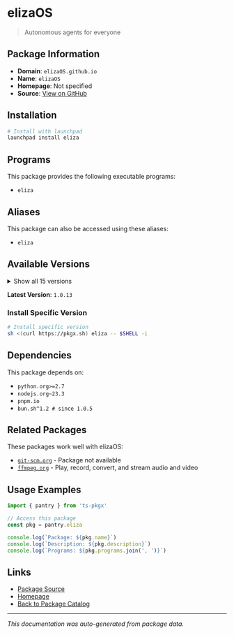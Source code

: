 # elizaOS

> Autonomous agents for everyone

## Package Information

- **Domain**: `elizaOS.github.io`
- **Name**: `elizaOS`
- **Homepage**: Not specified
- **Source**: [View on GitHub](https://github.com/pkgxdev/pantry/tree/main/projects/elizaOS.github.io/package.yml)

## Installation

```bash
# Install with launchpad
launchpad install eliza
```

## Programs

This package provides the following executable programs:

- `eliza`

## Aliases

This package can also be accessed using these aliases:

- `eliza`

## Available Versions

<details>
<summary>Show all 15 versions</summary>

- `1.0.13`, `1.0.12`, `1.0.11`, `1.0.10`, `1.0.9`
- `1.0.8`, `1.0.7`, `1.0.6`, `1.0.5`, `0.25.19`
- `0.25.9`, `0.25.8`, `0.1.9`, `0.1.8.1`, `0.1.7`

</details>

**Latest Version**: `1.0.13`

### Install Specific Version

```bash
# Install specific version
sh <(curl https://pkgx.sh) eliza -- $SHELL -i
```

## Dependencies

This package depends on:

- `python.org>=2.7`
- `nodejs.org~23.3`
- `pnpm.io`
- `bun.sh^1.2 # since 1.0.5`

## Related Packages

These packages work well with elizaOS:

- [`git-scm.org`](../git-scm.org/index.md) - Package not available
- [`ffmpeg.org`](../ffmpeg.org/index.md) - Play, record, convert, and stream audio and video

## Usage Examples

```typescript
import { pantry } from 'ts-pkgx'

// Access this package
const pkg = pantry.eliza

console.log(`Package: ${pkg.name}`)
console.log(`Description: ${pkg.description}`)
console.log(`Programs: ${pkg.programs.join(', ')}`)
```

## Links

- [Package Source](https://github.com/pkgxdev/pantry/tree/main/projects/elizaOS.github.io/package.yml)
- [Homepage](#)
- [Back to Package Catalog](../../package-catalog.md)

---

*This documentation was auto-generated from package data.*
